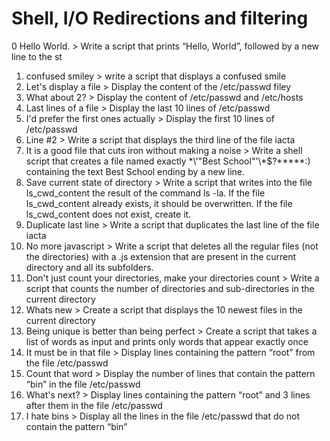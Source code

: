 # Shell, I/O Redirections and filtering
0 Hello World. > Write a script that prints “Hello, World”, followed by a new line to the st
1. confused smiley > write a script that displays a confused smile
2. Let's display a file > Display the content of the /etc/passwd filey
3. What about 2? > Display the content of /etc/passwd and /etc/hosts
4. Last lines of a file > Display the last 10 lines of /etc/passwd
5. I'd prefer the first ones actually > Display the first 10 lines of /etc/passwd
6. Line #2 > Write a script that displays the third line of the file iacta
7. It is a good file that cuts iron without making a noise > Write a shell script that creates a file named exactly \*\\'"Best School"\'\\*$\?\*\*\*\*\*:) containing the text Best School ending by a new line.
8. Save current state of directory > Write a script that writes into the file ls_cwd_content the result of the command ls -la. If the file ls_cwd_content already exists, it should be overwritten. If the file ls_cwd_content does not exist, create it.
9. Duplicate last line > Write a script that duplicates the last line of the file iacta
10. No more javascript > Write a script that deletes all the regular files (not the directories) with a .js extension that are present in the current directory and all its subfolders.
11. Don't just count your directories, make your directories count > Write a script that counts the number of directories and sub-directories in the current directory
12. Whats new > Create a script that displays the 10 newest files in the current directory
13. Being unique is better than being perfect > Create a script that takes a list of words as input and prints only words that appear exactly once
14. It must be in that file > Display lines containing the pattern “root” from the file /etc/passwd
15. Count that word > Display the number of lines that contain the pattern “bin” in the file /etc/passwd
16. What's next? > Display lines containing the pattern “root” and 3 lines after them in the file /etc/passwd
17. I hate bins > Display all the lines in the file /etc/passwd that do not contain the pattern “bin”
